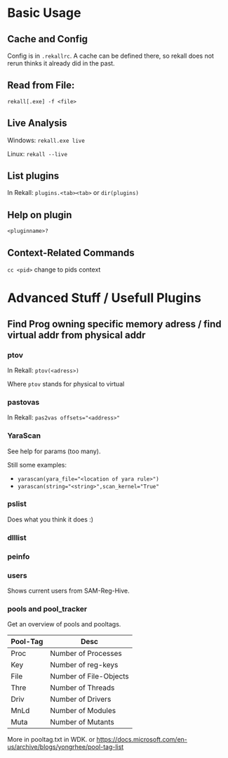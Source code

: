 # Basic Usage

## Cache and Config
Config is in `.rekallrc`. A cache can be defined there, so rekall does not rerun thinks it already did in the past.

## Read from File:
`rekall[.exe] -f <file>`

## Live Analysis
Windows:
`rekall.exe live`

Linux:
`rekall --live`

## List plugins
In Rekall:
`plugins.<tab><tab>` or `dir(plugins)`

## Help on plugin
`<pluginname>?`

## Context-Related Commands
`cc <pid>` change to pids context

# Advanced Stuff / Usefull Plugins
## Find Prog owning specific memory adress / find virtual addr from physical addr
### ptov
In Rekall: `ptov(<adress>)`

Where `ptov` stands for physical to virtual

### pastovas
In Rekall: `pas2vas offsets="<address>"`

### YaraScan
See help for params (too many).

Still some examples:
- `yarascan(yara_file="<location of yara rule>")`
- `yarascan(string="<string>",scan_kernel="True"`

### pslist
Does what you think it does :)

### dlllist
### peinfo

### users
Shows current users from SAM-Reg-Hive.

### pools and pool_tracker
Get an overview of pools and pooltags.

| Pool-Tag  | Desc |
| ------------- | ------------- |
| Proc  | Number of Processes  |
| Key | Number of reg-keys |
| File | Number of File-Objects |
| Thre | Number of Threads |
| Driv | Number of Drivers |
| MnLd | Number of Modules |
| Muta | Number of Mutants |

More in pooltag.txt in WDK. or https://docs.microsoft.com/en-us/archive/blogs/yongrhee/pool-tag-list
